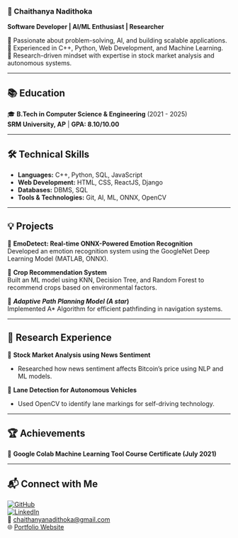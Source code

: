 ### 🚀 Chaithanya Nadithoka  
**Software Developer | AI/ML Enthusiast | Researcher**  

🔹 Passionate about problem-solving, AI, and building scalable applications.  
🔹 Experienced in C++, Python, Web Development, and Machine Learning.  
🔹 Research-driven mindset with expertise in stock market analysis and autonomous systems.  

---

## 📚 Education  
🎓 **B.Tech in Computer Science & Engineering** (2021 - 2025)  
**SRM University, AP** | **GPA: 8.10/10.00**  

---

## 🛠️ Technical Skills  
- **Languages:** C++, Python, SQL, JavaScript  
- **Web Development:** HTML, CSS, ReactJS, Django  
- **Databases:** DBMS, SQL  
- **Tools & Technologies:** Git, AI, ML, ONNX, OpenCV  

---

## 💡 Projects  
🔹 **EmoDetect: Real-time ONNX-Powered Emotion Recognition**  
Developed an emotion recognition system using the GoogleNet Deep Learning Model (MATLAB, ONNX).  

🔹 **Crop Recommendation System**  
Built an ML model using KNN, Decision Tree, and Random Forest to recommend crops based on environmental factors.  

🔹 ***Adaptive Path Planning Model (A star*)**  
Implemented A* Algorithm for efficient pathfinding in navigation systems.  

---

## 🔬 Research Experience  
📌 **Stock Market Analysis using News Sentiment**  
- Researched how news sentiment affects Bitcoin’s price using NLP and ML models.  

📌 **Lane Detection for Autonomous Vehicles**  
- Used OpenCV to identify lane markings for self-driving technology.  

---

## 🏆 Achievements  
🏅 **Google Colab Machine Learning Tool Course Certificate (July 2021)**  

---

## 📬 Connect with Me  
[![GitHub](https://img.shields.io/badge/GitHub-000?style=for-the-badge&logo=github)](https://github.com/Chaithu7)  
[![LinkedIn](https://img.shields.io/badge/LinkedIn-0A66C2?style=for-the-badge&logo=linkedin)](https://linkedin.com/in/chaithanya-nadithoka-49bba9206/)  
📧 [chaithanyanadithoka@gmail.com](mailto:chaithanyanadithoka@gmail.com)  
🌐 [Portfolio Website](https://chaithanyanadithoka.github.io/)  
